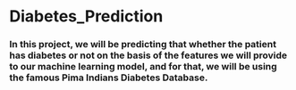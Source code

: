# Diabetes_Prediction
### In this project, we will be predicting that whether the patient has diabetes or not on the basis of the features we will provide to our machine learning model, and for that, we will be using the famous Pima Indians Diabetes Database.
